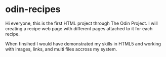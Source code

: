 # odin-recipes

Hi everyone, this is the first HTML project through The Odin Project. I will creating a recipe web page with different pages attached to it for each recipe.

When finsihed I would have demonstrated my skills in HTML5 and working with images, links, and multi files accross my system.
